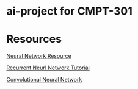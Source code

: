 # ai-project for CMPT-301

# Resources
[Neural Network Resource](http://www.wildml.com/2015/09/implementing-a-neural-network-from-scratch/)

[Recurrent Neurl Network Tutorial](http://www.wildml.com/2015/09/recurrent-neural-networks-tutorial-part-1-introduction-to-rnns/)

[Convolutional Neural Network](http://deeplearning.net/tutorial/deeplearning.pdf)
